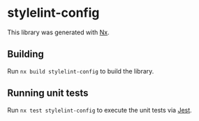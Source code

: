 # stylelint-config

This library was generated with [Nx](https://nx.dev).

## Building

Run `nx build stylelint-config` to build the library.

## Running unit tests

Run `nx test stylelint-config` to execute the unit tests via [Jest](https://jestjs.io).
